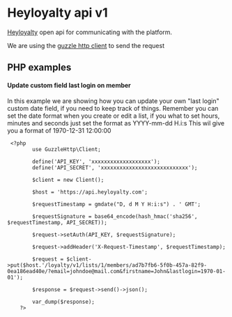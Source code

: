 # Heyloyalty api v1

<a href="http://heyloyalty.com/">Heyloyalty</a> open api for communicating with the platform. 

We are using the <a href="http://guzzle.readthedocs.org/en/latest/">guzzle http client</a> to send the request

## PHP examples

#### Update custom field last login on member

In this example we are showing how you can update your own "last login" custom date field, if you need to keep track of things.
Remember you can set the date format when you create or edit a list, if you what to set hours, minutes and seconds just set the format as YYYY-mm-dd H.i:s
This wil give you a format of 1970-12-31 12:00:00

```
 <?php
        use GuzzleHttp\Client;
        
        define('API_KEY', 'xxxxxxxxxxxxxxxxxxx');
        define('API_SECRET', 'xxxxxxxxxxxxxxxxxxxxxxxxxxxx');
        
        $client = new Client();
        
        $host = 'https://api.heyloyalty.com';
        
        $requestTimestamp = gmdate("D, d M Y H:i:s") . ' GMT';
        
        $requestSignature = base64_encode(hash_hmac('sha256', $requestTimestamp, API_SECRET));
        
        $request->setAuth(API_KEY, $requestSignature);
        
        $request->addHeader('X-Request-Timestamp', $requestTimestamp);
        
        $request = $client->put($host.'/loyalty/v1/lists/1/members/ad7b7fb6-5f0b-457a-82f9-0ea186ead40e/?email=johndoe@mail.com&firstname=John&lastlogin=1970-01-01');
        
        $response = $request->send()->json();
        
        var_dump($response);
    ?>
```


